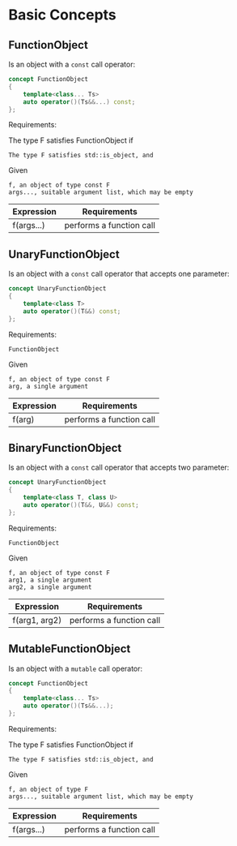 Basic Concepts
==============

FunctionObject
--------------

Is an object with a `const` call operator:

```cpp
concept FunctionObject
{
    template<class... Ts>
    auto operator()(Ts&&...) const;
};
```

Requirements:

The type F satisfies FunctionObject if

    The type F satisfies std::is_object, and 

Given

    f, an object of type const F
    args..., suitable argument list, which may be empty 

| Expression | Requirements             |
|------------|--------------------------|
| f(args...) | performs a function call |



UnaryFunctionObject
-------------------

Is an object with a `const` call operator that accepts one parameter:

```cpp
concept UnaryFunctionObject
{
    template<class T>
    auto operator()(T&&) const;
};
```

Requirements:

    FunctionObject

Given

    f, an object of type const F
    arg, a single argument

| Expression | Requirements             |
|------------|--------------------------|
| f(arg)     | performs a function call |

BinaryFunctionObject
--------------------

Is an object with a `const` call operator that accepts two parameter:

```cpp
concept UnaryFunctionObject
{
    template<class T, class U>
    auto operator()(T&&, U&&) const;
};
```

Requirements:

    FunctionObject

Given

    f, an object of type const F
    arg1, a single argument
    arg2, a single argument

| Expression    | Requirements             |
|---------------|--------------------------|
| f(arg1, arg2) | performs a function call |

MutableFunctionObject
---------------------

Is an object with a `mutable` call operator:

```cpp
concept FunctionObject
{
    template<class... Ts>
    auto operator()(Ts&&...);
};
```

Requirements:

The type F satisfies FunctionObject if

    The type F satisfies std::is_object, and 

Given

    f, an object of type F
    args..., suitable argument list, which may be empty 

| Expression | Requirements             |
|------------|--------------------------|
| f(args...) | performs a function call |

